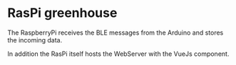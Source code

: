 # RasPi greenhouse

The RaspberryPi receives the BLE messages from the Arduino and stores the incoming data.

In addition the RasPi itself hosts the WebServer with the VueJs component.


